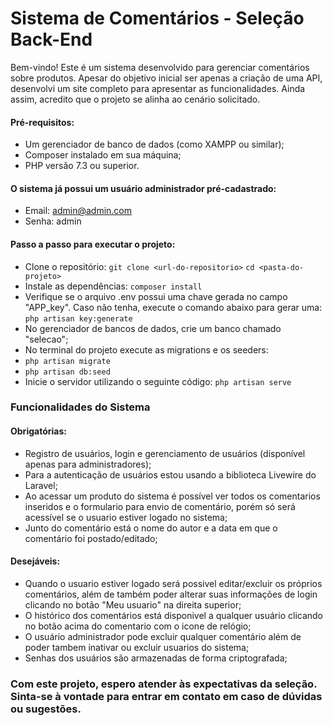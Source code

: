 # Sistema de Comentários - Seleção Back-End
Bem-vindo! Este é um sistema desenvolvido para gerenciar comentários sobre produtos. Apesar do objetivo inicial ser apenas a criação de uma API, desenvolvi um site completo para apresentar as funcionalidades. Ainda assim, acredito que o projeto se alinha ao cenário solicitado.

#### Pré-requisitos:
- Um gerenciador de banco de dados (como XAMPP ou similar);
- Composer instalado em sua máquina;
- PHP versão 7.3 ou superior.

#### O sistema já possui um usuário administrador pré-cadastrado:
- Email: admin@admin.com
- Senha: admin

#### Passo a passo para executar o projeto:
- Clone o repositório:
``` git clone <url-do-repositorio> ```
``` cd <pasta-do-projeto> ```
- Instale as dependências: 
``` composer install ```
- Verifique se o arquivo .env possui uma chave gerada no campo "APP_key". Caso não tenha, execute o comando abaixo para gerar uma:
``` php artisan key:generate ```
- No gerenciador de bancos de dados, crie um banco chamado "selecao";
- No terminal do projeto execute as migrations e os seeders:
- ``` php artisan migrate ``` 
- ``` php artisan db:seed ```
- Inicie o servidor utilizando o seguinte código: 
``` php artisan serve ```

### Funcionalidades do Sistema
#### Obrigatórias:
- Registro de usuários, login e gerenciamento de usuários (disponível apenas para administradores);
- Para a autenticação de usuários estou usando a biblioteca Livewire do Laravel;
- Ao acessar um produto do sistema é possível ver todos os comentarios inseridos e o formulario para envio de comentário, porém só será acessível se o usuario estiver logado no sistema;
- Junto do comentário está o nome do autor e a data em que o comentário foi postado/editado;

#### Desejáveis:
- Quando o usuario estiver logado será possivel editar/excluir os próprios comentários, além de também poder alterar suas informações de login clicando no botão "Meu usuario" na direita superior;
- O histórico dos comentários está disponivel a qualquer usuário clicando no botão acima do comentario com o icone de relógio;
- O usuário administrador pode excluir qualquer comentário além de poder tambem inativar ou excluir usuarios do sistema;
- Senhas dos usuários são armazenadas de forma criptografada;

### Com este projeto, espero atender às expectativas da seleção. Sinta-se à vontade para entrar em contato em caso de dúvidas ou sugestões.
